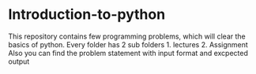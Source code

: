 # Introduction-to-python
This repository contains few programming problems, which will clear the basics of python.
Every folder has 2 sub folders 1. lectures 2. Assignment 
Also you can find the problem statement with input format and excpected output
